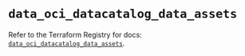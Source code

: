 # `data_oci_datacatalog_data_assets`

Refer to the Terraform Registry for docs: [`data_oci_datacatalog_data_assets`](https://registry.terraform.io/providers/hashicorp/oci/7.19.0/docs/data-sources/datacatalog_data_assets).
